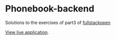 # Phonebook-backend

Solutions to the exercises of part3 of [fullstackopen](https://fullstackopen.com/en/part3)

[View live application](https://phonebook-306.herokuapp.com/).
